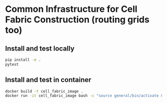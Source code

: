 
# Common Infrastructure for Cell Fabric Construction (routing grids too)

## Install and test locally

```bash
pip install -e .
pytest
```

## Install and test in container

```bash
docker build -t cell_fabric_image .
docker run -it cell_fabric_image bash -c "source general/bin/activate && cd /Cell_Fabric_Common/ && pytest"
```

